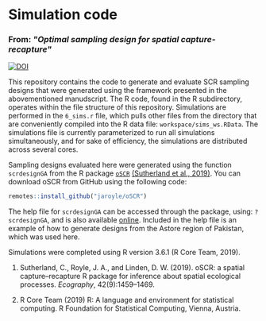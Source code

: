 # Simulation code
### From: *"Optimal sampling design for spatial capture-recapture"*
[![DOI](https://zenodo.org/badge/249788566.svg)](https://zenodo.org/badge/latestdoi/249788566)


This repository contains the code to generate and evaluate SCR sampling designs that were generated using the framework presented in the abovementioned manudscript. The R code, found in the R subdirectory, operates within the file structure of this repository. Simulations are performed in the `6_sims.r` file, which pulls other files from the directory that are conveniently compiled into the R data file: `workspace/sims_ws.RData`. The simulations file is currently parameterized to run all simulations simultaneously, and for sake of efficiency, the simulations are distributed across several cores.

Sampling designs evaluated here were generated using the function `scrdesignGA` from the R package [`oSCR`](https://sites.google.com/site/spatialcapturerecapture/oscr-package) [(Sutherland et al., 2019)](https://onlinelibrary.wiley.com/doi/full/10.1111/ecog.04551). You can download oSCR from GitHub using the following code:

```r
remotes::install_github("jaroyle/oSCR")
```

The help file for `scrdesignGA` can be accessed through the package, using: `?scrdesignGA`, and is also available [online](https://rdrr.io/github/jaroyle/oSCR/man/scrdesignGA.html). Included in the help file is an example of how to generate designs from the Astore region of Pakistan, which was used here.

Simulations were completed using R version 3.6.1 (R Core Team, 2019).

1. Sutherland, C., Royle, J. A., and Linden, D. W. (2019). oSCR: a spatial capture–recapture R package for inference about spatial ecological processes. *Ecography*, 42(9):1459–1469.

2. R Core Team (2019) R: A language and environment for statistical computing. R Foundation for Statistical Computing, Vienna, Austria.
